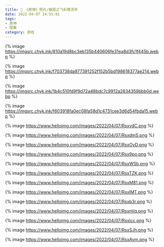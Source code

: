 ```yaml
---
title: 📸 《原神》照片/截图之飞彩镌流年
date: 2022-04-07 14:55:01
tags:
- 原神
- 图集
category: 游戏
---
```


{% image https://imgsrc.chyk.ink/810a19d8bc3eb135b440606fe31ea8d3fc1f445b.webp %}

{% image https://imgsrc.chyk.ink/f703738da977391252f152b5bd198618377ae214.webp %}

{% image https://imgsrc.chyk.ink/1b4c510fd9f9d72a48bdc7c9912a2834359bbb0d.webp %}

{% image https://imgsrc.chyk.ink/f603918fa0ec08fa58d1c4731cee3d6d54fbda15.webp %}

{% image https://www.helloimg.com/images/2022/04/07/RsxvdC.png %}

{% image https://www.helloimg.com/images/2022/04/07/RsxdmS.png %}

{% image https://www.helloimg.com/images/2022/04/07/RsxOyD.png %}

{% image https://www.helloimg.com/images/2022/04/07/Rsx9po.png %}

{% image https://www.helloimg.com/images/2022/04/07/RsxWSb.png %}

{% image https://www.helloimg.com/images/2022/04/07/RsxTZK.png %}

{% image https://www.helloimg.com/images/2022/04/07/RsxM81.png %}

{% image https://www.helloimg.com/images/2022/04/07/RsxlMT.png %}

{% image https://www.helloimg.com/images/2022/04/07/Rsxb3r.png %}

{% image https://www.helloimg.com/images/2022/04/07/RsxnVq.png %}

{% image https://www.helloimg.com/images/2022/04/07/Rsxicc.png %}

{% image https://www.helloimg.com/images/2022/04/07/RsxSJh.png %}

{% image https://www.helloimg.com/images/2022/04/07/RsxAym.png %}


